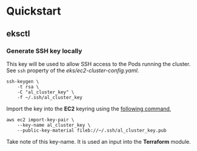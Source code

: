 # Quickstart 

## eksctl

### Generate SSH key locally

This key will be used to allow SSH access to the Pods running the cluster. See `ssh` property of the _eks/ec2-cluster-config.yaml_.

```shell
ssh-keygen \
    -t rsa \
    -C "al_cluster_key" \
    -f ~/.ssh/al_cluster_key
```

Import the key into the **EC2** keyring using the [following command](https://docs.aws.amazon.com/cli/latest/reference/ec2/import-key-pair.html),

```shell
aws ec2 import-key-pair \
    --key-name al_cluster_key \
    --public-key-material fileb://~/.ssh/al_cluster_key.pub
```

Take note of this key-name. It is used an input into the **Terraform** module.